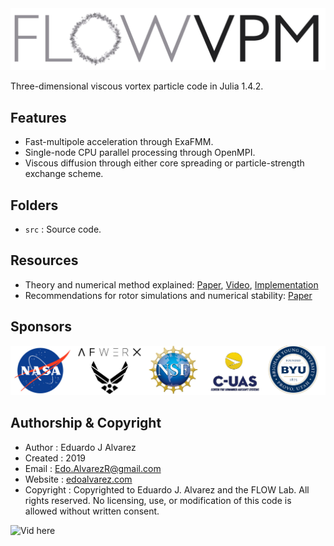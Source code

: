 <img src="docs/img/flowvpm-horizontal-O-01.jpg" alt="Pic here" style="width:600px"/>

Three-dimensional viscous vortex particle code in Julia 1.4.2.

## Features
  * Fast-multipole acceleration through ExaFMM.
  * Single-node CPU parallel processing through OpenMPI.
  * Viscous diffusion through either core spreading or particle-strength exchange scheme.

## Folders
  * `src`         : Source code.

## Resources
  * Theory and numerical method explained: [Paper](https://github.com/byuflowlab/SimpleVPM.jl/blob/master/docs/Theory.pdf), [Video](https://www.youtube.com/watch?v=24sxy_hTJ9s), [Implementation](https://github.com/byuflowlab/SimpleVPM.jl)
  * Recommendations for rotor simulations and numerical stability: [Paper](http://flowlab.groups.et.byu.net/preprints/Alvarez2020.pdf)

## Sponsors
<img src="docs/img/sponsors00.jpg" alt="Pic here" style="width:900px"/>

## Authorship & Copyright
* Author            : Eduardo J Alvarez
* Created           : 2019
* Email             : Edo.AlvarezR@gmail.com
* Website           : [edoalvarez.com](https://www.edoalvarez.com/)
* Copyright         : Copyrighted to Eduardo J. Alvarez and the FLOW Lab. All
    rights reserved. No licensing, use, or modification of this code is allowed
    without written consent.

<img src="docs/vid/val_ringcollision09_3.gif" alt="Vid here" style="width: 900px;"/>
